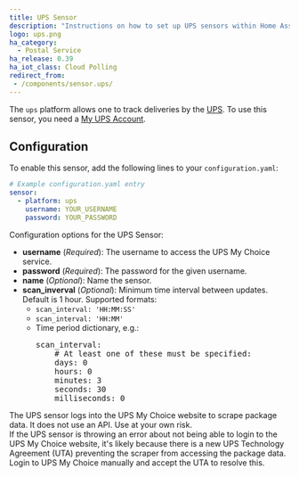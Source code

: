 ```yaml
---
title: UPS Sensor
description: "Instructions on how to set up UPS sensors within Home Assistant."
logo: ups.png
ha_category:
  - Postal Service
ha_release: 0.39
ha_iot_class: Cloud Polling
redirect_from:
 - /components/sensor.ups/
---
```


The `ups` platform allows one to track deliveries by the [UPS](https://www.ups.com/). To use this sensor, you need a [My UPS Account](https://www.ups.com/mychoice).

## Configuration

To enable this sensor, add the following lines to your `configuration.yaml`:

```yaml
# Example configuration.yaml entry
sensor:
  - platform: ups
    username: YOUR_USERNAME
    password: YOUR_PASSWORD
```

Configuration options for the UPS Sensor:

- **username** (*Required*): The username to access the UPS My Choice service.
- **password** (*Required*): The password for the given username.
- **name** (*Optional*): Name the sensor.
- **scan_inverval** (*Optional*): Minimum time interval between updates. Default is 1 hour. Supported formats:
  - `scan_interval: 'HH:MM:SS'`
  - `scan_interval: 'HH:MM'`
  - Time period dictionary, e.g.:
    <pre>scan_interval:
        # At least one of these must be specified:
        days: 0
        hours: 0
        minutes: 3
        seconds: 30
        milliseconds: 0
    </pre>

<div class='note warning'>
The UPS sensor logs into the UPS My Choice website to scrape package data. It does not use an API. Use at your own risk.
</div>

<div class='note info'>
If the UPS sensor is throwing an error about not being able to login to the UPS My Choice website, it's likely because there is a new UPS Technology Agreement (UTA) preventing the scraper from accessing the package data. Login to UPS My Choice manually and accept the UTA to resolve this.
</div>
